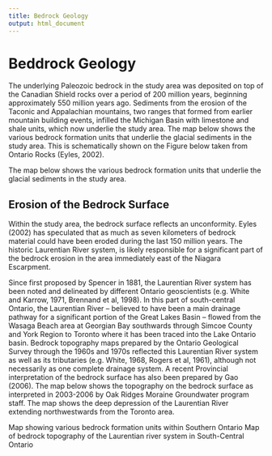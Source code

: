 ```yaml
---
title: Bedrock Geology
output: html_document
---
```


# Beddrock Geology

The underlying Paleozoic bedrock in the study area was deposited on top of the Canadian Shield rocks over a period of 200 million years, beginning approximately 550 million years ago. Sediments from the erosion of the Taconic and Appalachian mountains, two ranges that formed from earlier mountain building events, infilled the Michigan Basin with limestone and shale units, which now underlie the study area. The map below shows the various bedrock formation units that underlie the glacial sediments in the study area. This is schematically shown on the Figure below taken from Ontario Rocks (Eyles, 2002).

The map below shows the various bedrock formation units that underlie the glacial sediments in the study area.
 
## Erosion of the Bedrock Surface

Within the study area, the bedrock surface reflects an unconformity. Eyles (2002) has speculated that as much as seven kilometers of bedrock material could have been eroded during the last 150 million years. The historic Laurentian River system, is likely responsible for a significant part of the bedrock erosion in the area immediately east of the Niagara Escarpment.

Since first proposed by Spencer in 1881, the Laurentian River system has been noted and delineated by different Ontario geoscientists (e.g. White and Karrow, 1971, Brennand et al, 1998). In this part of south-central Ontario, the Laurentian River – believed to have been a main drainage pathway for a significant portion of the Great Lakes Basin – flowed from the Wasaga Beach area at Georgian Bay southwards through Simcoe County and York Region to Toronto where it has been traced into the Lake Ontario basin. Bedrock topography maps prepared by the Ontario Geological Survey through the 1960s and 1970s reflected this Laurentian River system as well as its tributaries (e.g. White, 1968, Rogers et al, 1961), although not necessarily as one complete drainage system. A recent Provincial interpretation of the bedrock surface has also been prepared by Gao (2006). The map below shows the topography on the bedrock surface as interpreted in 2003-2006 by Oak Ridges Moraine Groundwater program staff. The map shows the deep depression of the Laurentian River extending northwestwards from the Toronto area.

Map showing various bedrock formation units within Southern Ontario
Map of bedrock topography of the Laurentian river system in South-Central Ontario